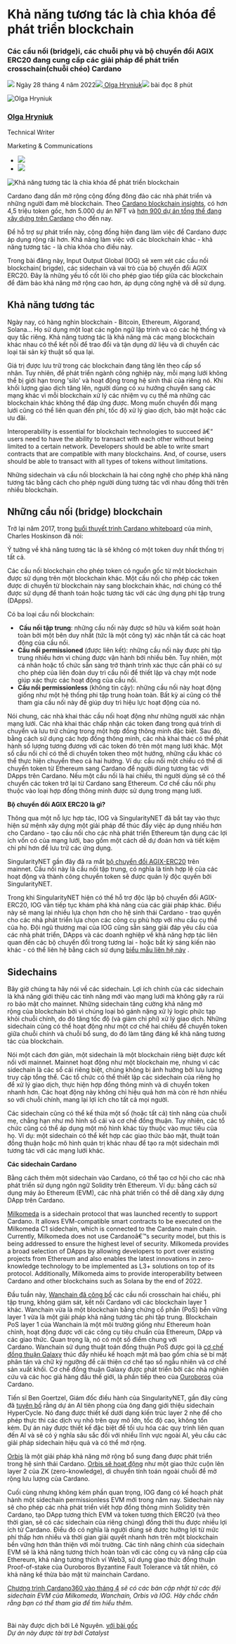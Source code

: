 # Khả năng tương tác là chìa khóa để phát triển blockchain

### **Các cầu nối (bridge)i, các chuỗi phụ và bộ chuyển đổi AGIX ERC20 đang cung cấp các giải pháp để phát triển crosschain(chuỗi chéo) Cardano**

![](img/2022-04-28-interoperability-is-key-to-blockchain-growth.002.png) Ngày 28 tháng 4 năm 2022![](img/2022-04-28-interoperability-is-key-to-blockchain-growth.002.png)[ Olga Hryniuk](/en/blog/authors/olga-hryniuk/page-1/)![](img/2022-04-28-interoperability-is-key-to-blockchain-growth.003.png) bài đọc 8 phút

![Olga Hryniuk](img/2022-04-28-interoperability-is-key-to-blockchain-growth.004.png)[](/en/blog/authors/olga-hryniuk/page-1/)

### [**Olga Hryniuk**](/en/blog/authors/olga-hryniuk/page-1/)

Technical Writer

Marketing &amp; Communications

- ![](img/2022-04-28-interoperability-is-key-to-blockchain-growth.005.png)[](https://www.linkedin.com/in/olga-hryniuk-1094a3160/ "LinkedIn")
- ![](img/2022-04-28-interoperability-is-key-to-blockchain-growth.006.png)[](https://github.com/olgahryniuk "GitHub")

![Khả năng tương tác là chìa khóa để phát triển blockchain](img/2022-04-28-interoperability-is-key-to-blockchain-growth.007.jpeg)

Cardano đang dần mở rộng cộng đồng đông đảo các nhà phát triển và những người đam mê blockchain. Theo [Cardano blockchain insights](https://datastudio.google.com/u/0/reporting/3136c55b-635e-4f46-8e4b-b8ab54f2d460/page/p_wxcw6g0irc), có hơn 4,5 triệu token  gốc, hơn 5.000 dự án NFT và [hơn 900 dự án tổng thể đang xây dựng trên Cardano](https://www.linkedin.com/posts/timbharrison_cardano-activity-6925389231104143360-D7QX?utm_source=linkedin_share&utm_medium=member_desktop_web) cho đến nay.

Để hỗ trợ sự phát triển này, cộng đồng hiện đang làm việc để Cardano được áp dụng rộng rãi hơn. Khả năng làm việc với các blockchain khác - khả năng tương tác - là chìa khóa cho điều này.

Trong bài đăng này, Input Output Global (IOG) sẽ xem xét các cầu nối blockchain( brigde), các sidechain và vai trò của bộ chuyển đổi AGIX ERC20. Đây là những yếu tố cốt lõi cho phép giao tiếp giữa các blockchain để đảm bảo khả năng mở rộng cao hơn, áp dụng công nghệ và dễ sử dụng.

## **Khả năng tương tác**

Ngày nay, có hàng nghìn blockchain - Bitcoin, Ethereum, Algorand, Solana... Họ sử dụng một loạt các ngôn ngữ lập trình và có các hệ thống và quy tắc riêng. Khả năng tương tác là khả năng mà các mạng blockchain khác nhau có thể kết nối để trao đổi và tận dụng dữ liệu và di chuyển các loại tài sản kỹ thuật số qua lại.

Giá trị được lưu trữ trong các blockchain đang tăng lên theo cấp số nhân. Tuy nhiên, để phát triển ngành công nghiệp này, mỗi mạng lưới không thể bị giới hạn trong 'silo' và hoạt động trong hệ sinh thái của riêng nó. Khi khối lượng giao dịch tăng lên, người dùng có xu hướng chuyển sang các mạng khác vì mỗi blockchain xử lý các nhiệm vụ cụ thể mà những các blockchain khác không thể đáp ứng được. Mong muốn chuyển đổi mạng lưới cũng có thể liên quan đến phí, tốc độ xử lý giao dịch, bảo mật hoặc các ưu đãi.

Interoperability is essential for blockchain technologies to succeed â€“ users need to have the ability to transact with each other without being limited to a certain network. Developers should be able to write smart contracts that are compatible with many blockchains. And, of course, users should be able to transact with all types of tokens without limitations.

Những sidechain và cầu nối blockchain là hai công nghệ cho phép khả năng tương tác bằng cách cho phép người dùng tương tác với nhau đồng thời trên nhiều blockchain.

## **Những cầu nối (bridge) blockchain**

Trở lại năm 2017, trong [buổi thuyết trình Cardano whiteboard](https://www.youtube.com/watch?v=Ja9D0kpksxw&t=15s) của mình, Charles Hoskinson đã nói:

Ý tưởng về khả năng tương tác là sẽ không có một token  duy nhất thống trị tất cả.

Các cầu nối blockchain cho phép token  có nguồn gốc từ một blockchain được sử dụng trên một blockchain khác. Một cầu nối cho phép các token  được di chuyển từ blockchain này sang blockchain khác, nơi chúng có thể được sử dụng để thanh toán hoặc tương tác với các ứng dụng phi tập trung (DApps).

Có ba loại cầu nối blockchain:

- **&nbsp;Cầu nối tập trung**: những cầu nối này được sở hữu và kiểm soát hoàn toàn bởi một bên duy nhất (tức là một công ty) xác nhận tất cả các hoạt động của cầu nối.
- **Cầu nối permissioned** (được liên kết): những cầu nối này được phi tập trung nhiều hơn vì chúng được vận hành bởi nhiều bên. Tuy nhiên, một cá nhân hoặc tổ chức sẵn sàng trở thành trình xác thực cần phải có sự cho phép của liên đoàn duy trì cầu nối để thiết lập và chạy một node giúp xác thực các hoạt động của cầu nối.
- **Cầu nối permissionless** (không tin cậy): những cầu nối này hoạt động giống như một hệ thống phi tập trung hoàn toàn. Bất kỳ ai cũng có thể tham gia cầu nối này để giúp duy trì hiệu lực hoạt động của nó.

Nói chung, các nhà khai thác cầu nối hoạt động như những người xác nhận mạng lưới. Các nhà khai thác chấp nhận các token đang trong quá trình di chuyển và lưu trữ chúng trong một hợp đồng thông minh đặc biệt. Sau đó, bằng cách sử dụng các hợp đồng thông minh, các nhà khai thác có thể phát hành số lượng tương đương với các token đó trên một mạng lưới khác. Một số cầu nối chỉ có thể di chuyển token theo một hướng, những cầu khác có thể thực hiện chuyển theo cả hai hướng. Ví dụ: cầu nối một chiều có thể di chuyển token từ Ethereum sang Cardano để người dùng tương tác với DApps trên Cardano. Nếu một cầu nối là hai chiều, thì người dùng sẽ có thể chuyển các token trở lại từ Cardano sang Ethereum. Cơ chế cầu nối phụ thuộc vào loại hợp đồng thông minh được sử dụng trong mạng lưới.

**Bộ chuyển đổi AGIX ERC20 là gì?**

Thông qua một nỗ lực hợp tác, IOG và SingularityNET đã bắt tay vào thực hiện sứ mệnh xây dựng một giải pháp để thúc đẩy việc áp dụng nhiều hơn cho Cardano - tạo cầu nối cho các nhà phát triển Ethereum tận dụng các lợi ích vốn có của mạng lưới, bao gồm một cách dễ dự đoán hơn và tiết kiệm chi phí hơn để lưu trữ các ứng dụng.

SingularityNET gần đây đã ra mắt [bộ chuyển đổi AGIX-ERC20](https://twitter.com/singularity_net/status/1516069469591908361) trên mainnet. Cầu nối này là cầu nối tập trung, có nghĩa là tính hợp lệ của các hoạt động và thành công chuyển token sẽ được quản lý độc quyền bởi SingularityNET.

Trong khi SingularityNET hiện có thể hỗ trợ độc lập bộ chuyển đổi AGIX-ERC20, IOG vẫn tiếp tục khám phá khả năng của các giải pháp khác. Điều này sẽ mang lại nhiều lựa chọn hơn cho hệ sinh thái Cardano - trao quyền cho các nhà phát triển lựa chọn các công cụ phù hợp với nhu cầu cụ thể của họ. Đội ngũ thương mại của IOG cũng sẵn sàng giải đáp yêu cầu của các nhà phát triển, DApps và các doanh nghiệp về khả năng hợp tác liên quan đến các bộ chuyển đổi trong tương lai - hoặc bất kỳ sáng kiến ​​nào khác - có thể liên hệ bằng cách sử dụng [biểu mẫu liên hệ này](https://iohk.io/en/contact-commercial) .

## **Sidechains**

Bây giờ chúng ta hãy nói về các sidechain. Lợi ích chính của các sidechain là khả năng giới thiệu các tính năng mới vào mạng lưới mà không gây ra rủi ro bảo mật cho mainnet. Những sidechain tăng cường khả năng mở rộng của blockchain bởi vì chúng loại bỏ gánh nặng xử lý logic phức tạp khỏi chuỗi chính, do đó tăng tốc độ (và giảm chi phí) xử lý giao dịch. Những sidechain cũng có thể hoạt động như một cơ chế hai chiều để chuyển token giữa chuỗi chính và chuỗi bổ sung, do đó làm tăng đáng kể khả năng tương tác của blockchain.

Nói một cách đơn giản, một sidechain là một blockchain riêng biệt được kết nối với mainnet. Mainnet hoạt động như một blockchain mẹ, nhưng vì các sidechain là các sổ cái riêng biệt, chúng không bị ảnh hưởng bởi lưu lượng truy cập tổng thể. Các tổ chức có thể thiết lập các sidechain của riêng họ để xử lý giao dịch, thực hiện hợp đồng thông minh và di chuyển token nhanh hơn. Các hoạt động này không chỉ hiệu quả hơn mà còn rẻ hơn nhiều so với chuỗi chính, mang lại lợi ích cho tất cả mọi người.

Các sidechain cũng có thể kế thừa một số (hoặc tất cả) tính năng của chuỗi mẹ, chẳng hạn như mô hình sổ cái và cơ chế đồng thuận. Tuy nhiên, các tổ chức cũng có thể áp dụng một mô hình khác tùy thuộc vào mục tiêu của họ. Ví dụ: một sidechain có thể kết hợp các giao thức bảo mật, thuật toán đồng thuận hoặc mô hình quản trị khác nhau để tạo ra một sidechain mới tương tác với các mạng lưới khác.

**Các sidechain Cardano**

Bằng cách thêm một sidechain vào Cardano, có thể tạo cơ hội cho các nhà phát triển sử dụng ngôn ngữ Solidity trên Ethereum. Ví dụ: bằng cách sử dụng máy ảo Ethereum (EVM), các nhà phát triển có thể dễ dàng xây dựng DApp trên Cardano.

[Milkomeda](https://www.milkomeda.com/) is a sidechain protocol that was launched recently to support Cardano. It allows EVM-compatible smart contracts to be executed on the Milkomeda C1 sidechain, which is connected to the Cardano main chain. Currently, Milkomeda does not use Cardanoâ€™s security model, but this is being addressed to ensure the highest level of security. Milkomeda provides a broad selection of DApps by allowing developers to port over existing projects from Ethereum and also enables the latest innovations in zero-knowledge technology to be implemented as L3+ solutions on top of its protocol. Additionally, Milkomeda aims to provide interoperability between Cardano and other blockchains such as Solana by the end of 2022.

Đầu tuần này, [Wanchain đã công bố](https://iohk.io/en/blog/posts/2022/04/27/guest-blog-collaborating-on-cardano-interoperability/) các cầu nối crosschain hai chiều, phi tập trung, không giám sát, kết nối Cardano với các blockchain layer 1 khác. Wanchain vừa là một blockchain bằng chứng cổ phần (PoS) bền vững layer 1 vừa là một giải pháp khả năng tương tác phi tập trung. Blockchain PoS layer 1 của Wanchain là một môi trường giống như Ethereum hoàn chỉnh, hoạt động được với các công cụ tiêu chuẩn của Ethereum, DApp và các giao thức. Quan trọng là, nó có một số điểm chung với Cardano. Wanchain sử dụng thuật toán đồng thuận PoS được gọi là [cơ chế đồng thuận Galaxy](https://www.wanchain.org/_files/ugd/9296c5_5205d584ee594e879d4b8b58048b6fac.pdf) thúc đẩy nhiều kế hoạch mật mã bao gồm chia sẻ bí mật phân tán và chữ ký ngưỡng để cải thiện cơ chế tạo số ngẫu nhiên và cơ chế sản xuất khối. Cơ chế đồng thuận Galaxy được phát triển bởi các nhà nghiên cứu và các học giả hàng đầu thế giới, là phần tiếp theo của [Ouroboros](https://docs.cardano.org/core-concepts/ouroboros-overview) của Cardano.

Tiến sĩ Ben Goertzel, Giám đốc điều hành của SingularityNET, gần đây cũng đã [tuyên bố](https://blog.singularitynet.io/introducing-hypercycle-singularitynets-radically-scalable-ledgerless-cardano-sidechain-3abbb24ff880) rằng dự án AI tiên phong của ông đang giới thiệu sidechain HyperCycle. Nó đang được thiết kế dưới dạng kiến ​​trúc layer 2 nhẹ để cho phép thực thi các dịch vụ nhỏ trên quy mô lớn, tốc độ cao, không tốn kém. Dự án này được thiết kế đặc biệt để tối ưu hóa các quy trình liên quan đến AI và sẽ có ý nghĩa sâu sắc đối với nhiều lĩnh vực ngoài AI, yêu cầu các giải pháp sidechain hiệu quả và có thể mở rộng.

[Orbis](https://twitter.com/orbisproject/status/1496928538536329217?s=21&t=N2A-KPHv5p2ZGP5ZeZuIIA) là một giải pháp khả năng mở rộng bổ sung đang được phát triển trong hệ sinh thái Cardano. [Orbis sẽ hoạt động](https://twitter.com/Soorajksaju2/status/1518208661084160008?s=20&t=88S8vrujQGeWfc8NSlQjeA) như một giao thức cuộn lên layer 2 của ZK (zero-knowledge), di chuyển tính toán ngoài chuỗi để mở rộng lưu lượng của Cardano.

Cuối cùng nhưng không kém phần quan trọng, IOG đang có kế hoạch phát hành một sidechain permissionless EVM mới trong năm nay. Sidechain này sẽ cho phép các nhà phát triển viết hợp đồng thông minh Solidity trên Cardano, tạo DApp tương thích EVM và token tương thích ERC20 (và theo thời gian, sẽ có các sidechain của riêng chúng) đồng thời thu được nhiều lợi ích từ Cardano. Điều đó có nghĩa là người dùng sẽ được hưởng lợi từ mức phí thấp hơn nhiều và thời gian giải quyết nhanh hơn trên một blockchain bền vững hơn thân thiện với môi trường. Các tính năng chính của sidechain EVM sẽ là khả năng tương thích hoàn toàn với các công cụ và nâng cấp của Ethereum, khả năng tương thích ví Web3, sử dụng giao thức đồng thuận Proof-of-stake của Ouroboros Byzantine Fault Tolerance và tất nhiên, có khả năng kế thừa bảo mật từ mainchain Cardano.

[Chương trình Cardano360 vào tháng 4](https://www.youtube.com/watch?v=b4x5OIy4shU) *sẽ có các bản cập nhật từ các đội sidechain EVM của Milkomeda, Wanchain, Orbis và IOG. Hãy chắc chắn rằng bạn có thể tham gia để tìm hiểu thêm*.<br><br><br>Bài này được dịch bởi Lê Nguyên. <a class="_active_edit_href" href="https://iohk.io/en/blog/posts/2022/04/28/interoperability-is-key-to-blockchain-growth/">với bài gốc</a><br><em>Dự án này được tài trợ bới Catalyst</em>
